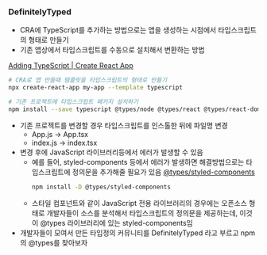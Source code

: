 ### DefinitelyTyped

- CRA에 TypeScript를 추가하는 방법으로는 앱을 생성하는 시점에서 타입스크립트의 형태로 만들기
- 기존 앱상에서 타입스크립트를 수동으로 설치해서 변환하는 방법

[Adding TypeScript | Create React App](https://create-react-app.dev/docs/adding-typescript/)

```bash
# CRA로 앱 만들때 템플릿을 타입스크립트의 형태로 만들기
npx create-react-app my-app --template typescript

# 기존 프로젝트에 타입스크립트 패키지 설치하기
npm install --save typescript @types/node @types/react @types/react-dom @types/jest
```

- 기존 프로젝트를 변경할 경우 타입스크립트를 인스톨한 뒤에 파일명 변경
  - App.js → App.tsx
  - index.js → index.tsx
- 변경 후에 JavaScript 라이브러리등에서 에러가 발생할 수 있음
  - 예를 들어, styled-components 등에서 에러가 발생하면 해결방법으로는 타입스크립트에 정의문을 추가해줄 필요가 있음
    [@types/styled-components](https://www.npmjs.com/package/@types/styled-components)
    ```bash
    npm install -D @types/styled-components
    ```
  - 스타일 컴포넌트와 같이 JavaScript 전용 라이브러리의 경우에는 오픈소스 형태로 개발자들이 소스를 분석해서 타입스크립트의 정의문을 제공하는데, 이것이 @types 라이브러리에 있는 styled-components임
- 개발자들이 모여서 만든 타입정의 커뮤니티를 DefinitelyTyped 라고 부르고 npm의 @types를 찾아보자
